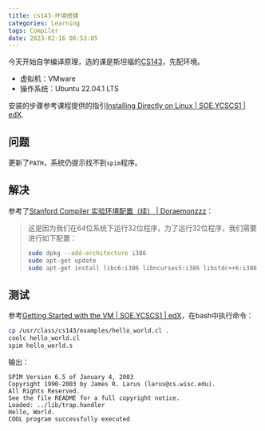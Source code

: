 ```yaml
---
title: cs143-环境搭建
categories: Learning
tags: Compiler
date: 2023-02-16 06:53:05
---
```



今天开始自学编译原理，选的课是斯坦福的[CS143](https://learning.edx.org/course/course-v1:StanfordOnline+SOE.YCSCS1+3T2020/home)，先配环境。

+ 虚拟机：VMware
+ 操作系统：Ubuntu 22.04.1 LTS

安装的步骤参考课程提供的指引[Installing Directly on Linux | SOE.YCSCS1 | edX](https://courses.edx.org/courses/course-v1:StanfordOnline+SOE.YCSCS1+3T2020/6b750292e90d4950b895f621a5671b49/).

## 问题

更新了`PATH`，系统仍提示找不到`spim`程序。

## 解决

参考了[Stanford Compiler 实验环境配置（续） | Doraemonzzz](http://doraemonzzz.com/2021/04/20/2021-4-20-Stanford-Compiler-实验环境配置（续）/#下载课程代码)：

> 这是因为我们在64位系统下运行32位程序，为了运行32位程序，我们需要进行如下配置：
>
> ```bash
> sudo dpkg --add-architecture i386
> sudo apt-get update
> sudo apt-get install libc6:i386 libncurses5:i386 libstdc++6:i386
> ```

## 测试

参考[Getting Started with the VM | SOE.YCSCS1 | edX](https://courses.edx.org/courses/course-v1:StanfordOnline+SOE.YCSCS1+3T2020/9f961242edfb45eba0969a5a7592916d/)，在bash中执行命令：

```bash
cp /usr/class/cs143/examples/hello_world.cl .
coolc hello_world.cl
spim hello_world.s
```

输出：

```
SPIM Version 6.5 of January 4, 2003
Copyright 1990-2003 by James R. Larus (larus@cs.wisc.edu).
All Rights Reserved.
See the file README for a full copyright notice.
Loaded: ../lib/trap.handler
Hello, World.
COOL program successfully executed
```